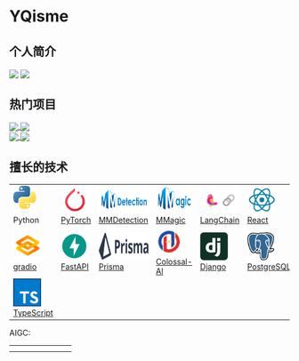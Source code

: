 # YQisme
## 个人简介
<div>
  <img height=200 align="center" src="https://github-readme-stats-one-bice.vercel.app/api?username=YQisme&show_icons=true&include_all_commits=true&count_private=true&role=OWNER,ORGANIZATION_MEMBER,COLLABORATOR&theme=rose_pine" />
  <img height=200 align="center" src="https://github-readme-stats.vercel.app/api/top-langs/?username=YQisme&layout=pie&langs_count=8&size_weight=0&count_weight=1&theme=rose_pine" />
</div>

## 热门项目
<div>
  <a href="https://github.com/EanYang7/Probability-and-Statistics">
  <img align="center" src="https://github-readme-stats.vercel.app/api/pin/?username=EanYang7&repo=Probability-and-Statistics&description_lines_count=1&theme=ambient_gradient" />
  </a>
  
  <a href="https://github.com/EanYang7/cs231n">
  <img align="center" src="https://github-readme-stats.vercel.app/api/pin/?username=EanYang7&repo=cs231n&description_lines_count=1&theme=ambient_gradient" />  
  </a>
</div>
<div>
  <a href="https://github.com/EanYang7/Python-Full-Stack">
  <img align="center" src="https://github-readme-stats.vercel.app/api/pin/?username=EanYang7&repo=Python-Full-Stack&description_lines_count=1&theme=ambient_gradient" />
  </a>
  
  <a href="https://github.com/EanYang7/AIGC">
  <img align="center" src="https://github-readme-stats.vercel.app/api/pin/?username=EanYang7&repo=AIGC&description_lines_count=1&theme=ambient_gradient" />  
  </a>
</div>



## 擅长的技术

|                                                              |                                                              |                                                              |                                                              |                                                              |                                                              |                                                              |                                                              |
| ------------------------------------------------------------ | ------------------------------------------------------------ | ------------------------------------------------------------ | ------------------------------------------------------------ | ------------------------------------------------------------ | ------------------------------------------------------------ | ------------------------------------------------------------ | ------------------------------------------------------------ |
| <img src="./README.assets/python-logo-only.png" alt="Python" height="50px"/> Python | <img src="./README.assets/image-20231128124924657.png" alt="PyTorch" height="50px"/> [PyTorch](https://eanyang7.github.io/pytorch_docs/) | <img src="./README.assets/image-20231128125119401.png" alt="MMDetection" height="50px"/> [MMDetection](https://eanyang7.github.io/mmdetection/) | <img src="./README.assets/image-20231128125202325.png" alt="MMagic" height="50px"/> [MMagic](https://eanyang7.github.io/mmagic/) | <img src="./README.assets/image-20231128125333004.png" alt="LangChain" height="50px"/> [LangChain](https://langchain-git-master-ean7.vercel.app/) | <img src="./README.assets/image-20231128130253158.png" alt="React" height="50px"/> [React](https://zh-hans-react-dev.vercel.app/) | <img src="./README.assets/image-20231128125615578.png" alt="tailwindcss" height="50px"/> [tailwindcss](https://tailwindcss-com-blue.vercel.app/) | <img src="./README.assets/68747470733a2f2.png" alt="Nextjs" height="50px"/> Nextjs |
| <img src="./README.assets/image-20231128193448499.png" height="50px"/>[gradio](https://eanyang7.github.io/gradio_docs/) | <img src="./README.assets/image-20231128193757866.png" height="50px"/>[FastAPI](https://eanyang7.github.io/fastapi_docs/) | <img src="./README.assets/prisma.svg" height="50px"/>[Prisma ](https://www.prisma.io/) | <img src="./README.assets/image-20231128214710105.png" height="50px"/>[Colossal-Al](https://eanyang7.github.io/ColossalAI_docs/) | <img src="./README.assets/27804.png"  height="50px"/>[Django](https://www.djangoproject.com/) | <img src="./README.assets/elephant.png" height="50px"/>[PostgreSQL](https://www.postgresql.org/) | <img src="./README.assets/postgresML.svg"  height="50px"/>[PostgresML](https://postgresml.org/) | <img src="./README.assets/logo-sm.webp"  height="50px"/>[Auth.js](https://authjs.dev/) |
| <img src="./README.assets/image-20231229134743222.png" alt="Python" height="50px"/>[TypeScript](https://www.typescriptlang.org/) |                                                              |                                                              |                                                              |                                                              |                                                              |                                                              |                                                              |

AIGC:

|      |      |      |      |      |      |      |      |
| ---- | ---- | ---- | ---- | ---- | ---- | ---- | ---- |
|      |      |      |      |      |      |      |      |
|      |      |      |      |      |      |      |      |

